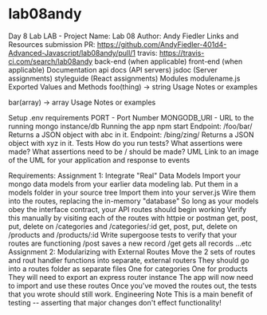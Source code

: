 # lab08andy
Day 8 Lab
LAB -
Project Name: Lab 08
Author: Andy Fiedler
Links and Resources
submission PR: https://github.com/AndyFiedler-401d4-Advanced-Javascript/lab08andy/pull/1
travis: https://travis-ci.com/search/lab08andy
back-end (when applicable)
front-end (when applicable)
Documentation
api docs (API servers)
jsdoc (Server assignments)
styleguide (React assignments)
Modules
modulename.js
Exported Values and Methods
foo(thing) -> string
Usage Notes or examples

bar(array) -> array
Usage Notes or examples

Setup
.env requirements
PORT - Port Number
MONGODB_URI - URL to the running mongo instance/db
Running the app
npm start
Endpoint: /foo/bar/
Returns a JSON object with abc in it.
Endpoint: /bing/zing/
Returns a JSON object with xyz in it.
Tests
How do you run tests?
What assertions were made?
What assertions need to be / should be made?
UML
Link to an image of the UML for your application and response to events

Requirements:
Assignment 1: Integrate "Real" Data Models
Import your mongo data models from your earlier data modeling lab.
Put them in a models folder in your source tree
Import them into your server.js
Wire them into the routes, replacing the in-memory "database"
So long as your models obey the interface contract, your API routes should begin working
Verify this manually by visiting each of the routes with httpie or postman
get, post, put, delete on /categories and /categories/:id
get, post, put, delete on /products and /products/:id
Write supergoose tests to verify that your routes are functioning
/post saves a new record
/get gets all records
...etc
Assignment 2: Modularizing with External Routes
Move the 2 sets of routes and rout handler functions into separate, external routers
They should go into a routes folder as separate files
One for categories
One for products
They will need to export an express router instance
The app will now need to import and use these routes
Once you've moved the routes out, the tests that you wrote should still work.
Engineering Note This is a main benefit of testing -- asserting that major changes don't effect functionality!